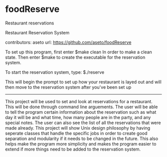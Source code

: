 foodReserve
===========

Restaurant reservations                                  

Restaurant Reservation System

contributors: aseto
url: https://github.com/aseto/foodReserve

To set up this program, first enter
$make clean
In order to make a clean state.  Then enter
$make
to create the executable for the reservation system.

To start the reservation system, type:
$./reserve

This will begin the prompt to set up how your restaurant is layed out
and will then move to the reservation system after you've been set up

---

This project will be used to set and look at reservations for a restaurant.
This will be done through command line arguements.  The user will be able to
tell the program certain information about the reservation such as what day it
will be and what time, how many people are in the party, and any special notes.
The user can also see the list of all the reservations that were made already.
This project will show Unix design philosophy by having seperate classes that
handle the specific jobs in order to create good separation and modularity if
it needs to be changed in the future.  This also helps make the program more
simplicity and makes the program easier to extend if more things need to be
added to the reservation system.


